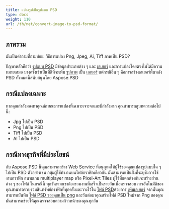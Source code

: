 ```yaml
---
title: แปลงรูปเป็นรูปแบบ PSD
type: docs
weight: 110
url: /th/net/convert-image-to-psd-format/
---
```


## **ภาพรวม**
มันเป็นคำถามที่ถามบ่อย: วิธีการแปลง Png, Jpeg, Ai, Tiff ภาพเป็น PSD?

ปัญหาหลักคือว่า [รูปแบบ PSD](/psd/th/net/psd-file/) มีข้อมูลประเภทต่าง ๆ และ [เลเยอร์](/psd/th/net/psd-layer/) และการแปลงโดยตรงไม่ได้มีความหมายเสมอ บางครั้งเข้าเป็นที่ดีที่จะเพิ่ม [รูปภาพ](https://reference.aspose.com/psd/net/aspose.psd/image) เป็น [เลเยอร์](https://reference.aspose.com/psd/net/aspose.psd/fileformats.psd.layers/layer) แต่กรณีอื่น ๆ คือการสร้างเลเยอร์พื้นหลัง PSD ทั้งหมดนี้สนับสนุนโดย Aspose.PSD

## **กรณีแปลงเฉพาะ**
หากคุณกำลังมองหาคุณลักษณะการแปลงที่เฉพาะเจาะจงและมีกำลังมาก คุณสามารถดูบทความต่อไปนี้:

- Jpg ไปเป็น PSD
- Png ไปเป็น PSD
- Tiff ไปเป็น PSD
- AI ไปเป็น PSD

## **กรณีทางธุรกิจที่มีประโยชน์**
กับ Aspose.PSD นี้คุณสามารถสร้าง Web Service ที่อนุญาตให้ผู้ใช้ของคุณแปลงรูปแบบใด ๆ ไปเป็น PSD ตัวอย่างเช่น กลุ่มผู้ใช้ทำงานบนไฟล์กราฟิกเดียวกัน มันสามารถเป็นสิ่งที่ระบุซึ่งการใช้งานกราฟิก สนามเกม multiplayer map หรือ Pixel-Art Tiles ผู้ใช้ที่แตกต่างกันจะสร้างส่วนต่าง ๆ ของไฟล์ ในกรณีนี้ ทุกวันพวกเขาต้องรวมงานที่เสร็จเป็นรายวันเพื่อตรวจสอบ การอัตโนมัติของคุณสามารถรวบรวมสินทรัพย์กราฟิกที่ทุกครั้งและวางไว้ใน [ไฟล์ PSD](/psd/th/net/psd-file/)ด้วยการ [เพิ่มเลเยอร์](/psd/th/net/add-layer-to-psd/) จากนั้นคุณสามารถบันทึก [ไฟล์ PSD ของคุณเป็น png](/psd/th/net/psd-to-png/) และวันต่อมาคุณสร้างไฟล์ PSD ใหม่จาก Png ของคุณ มันสามารถช่วยให้คุณตรวจสอบความก้าวหน้าของคุณทุกวัน

